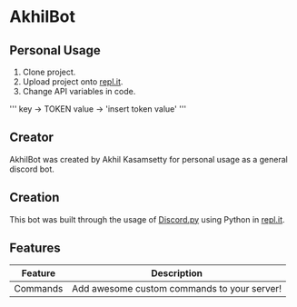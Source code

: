 # AkhilBot

## Personal Usage

1. Clone project.
2. Upload project onto [repl.it](http://repl.it/).
3. Change API variables in code.

'''
key -> TOKEN
value -> 'insert token value'
'''

## Creator

AkhilBot was created by Akhil Kasamsetty for personal usage as a general discord bot.

## Creation

This bot was built through the usage of [Discord.py](https://discordpy.readthedocs.io/en/stable/) using Python in [repl.it](http://repl.it/).

## Features

| Feature | Description |
| --- | --- |
| Commands | Add awesome custom commands to your server! |
